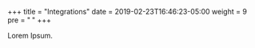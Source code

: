 +++
title = "Integrations"
date = 2019-02-23T16:46:23-05:00
weight = 9
pre = "<b> </b>"
+++



Lorem Ipsum.
